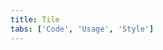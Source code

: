 ```yaml
---
title: Tile
tabs: ['Code', 'Usage', 'Style']
---
```



<component 
    name="Tile"
    component="tile" 
    variation="tile"
    experimental="true"
    >
</component>
<component 
    name="Clickable Tile"
    component="tile" 
    variation="tile--clickable"
    experimental="true"
    >
</component>
<component 
    name="Selectable Tile"
    component="tile" 
    variation="tile--selectable"
    experimental="true"
    >
</component>
<component 
    name="Expandable Tile"
    component="tile" 
    variation="tile--expandable"
    experimental="true"
    >
</component>
<component-docs component="tile" experimental="true"></component-docs>
